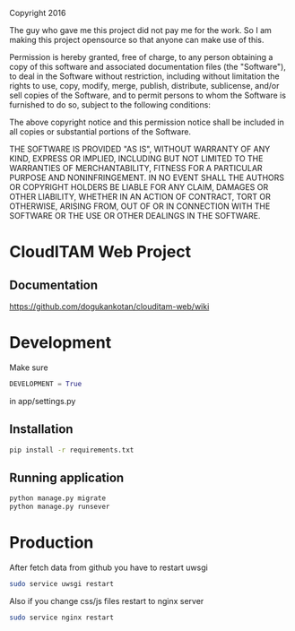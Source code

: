Copyright 2016

The guy who gave me this project did not pay me for the work. So I am making this project opensource so that anyone can make use of this.

Permission is hereby granted, free of charge, to any person obtaining a copy of this software and associated documentation files (the "Software"), to deal in the Software without restriction, including without limitation the rights to use, copy, modify, merge, publish, distribute, sublicense, and/or sell copies of the Software, and to permit persons to whom the Software is furnished to do so, subject to the following conditions:

The above copyright notice and this permission notice shall be included in all copies or substantial portions of the Software.

THE SOFTWARE IS PROVIDED "AS IS", WITHOUT WARRANTY OF ANY KIND, EXPRESS OR IMPLIED, INCLUDING BUT NOT LIMITED TO THE WARRANTIES OF MERCHANTABILITY, FITNESS FOR A PARTICULAR PURPOSE AND NONINFRINGEMENT. IN NO EVENT SHALL THE AUTHORS OR COPYRIGHT HOLDERS BE LIABLE FOR ANY CLAIM, DAMAGES OR OTHER LIABILITY, WHETHER IN AN ACTION OF CONTRACT, TORT OR OTHERWISE, ARISING FROM, OUT OF OR IN CONNECTION WITH THE SOFTWARE OR THE USE OR OTHER DEALINGS IN THE SOFTWARE.


# CloudITAM Web Project

## Documentation
https://github.com/dogukankotan/clouditam-web/wiki

# Development
Make sure
```python
DEVELOPMENT = True
``` 
in app/settings.py

## Installation
```bash
pip install -r requirements.txt
```
## Running application
```bash
python manage.py migrate
python manage.py runsever
```

# Production
After fetch data from github you have to restart uwsgi
```bash
sudo service uwsgi restart
```
Also if you change css/js files restart to nginx server
```bash
sudo service nginx restart
```
